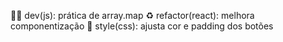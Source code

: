 :technologist: dev(js): prática de array.map
:recycle: refactor(react): melhora componentização
:lipstick: style(css): ajusta cor e padding dos botões

